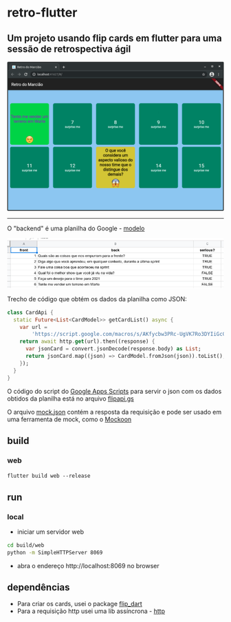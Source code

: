 # retro-flutter

## Um projeto usando flip cards em flutter para uma sessão de retrospectiva ágil

![Exemplo](screenshot.png "Exemplo")

---

O "backend" é uma planilha do Google - [modelo](https://docs.google.com/spreadsheets/d/1kkc-rEEyM7bv5CaUc41jtwabTwEXVofZfHCLVwt_L-Q/edit?usp=sharing)

![Planilha](screenshot2.png "Planilha")

Trecho de código que obtém os dados da planilha como JSON:

```dart
class CardApi {
  static Future<List<CardModel>> getCardList() async {
    var url =
        'https://script.google.com/macros/s/AKfycbw3PRc-UgVK7Ro3DYIiGcCRv0CR0oWrdr3O-eYAz7L3RXNqJgop6FPpaQCfyPHqa3ysPw/exec';
    return await http.get(url).then((response) {
      var jsonCard = convert.jsonDecode(response.body) as List;
      return jsonCard.map((json) => CardModel.fromJson(json)).toList();
    });
  }
}
```

O código do script do [Google Apps Scripts](https://developers.google.com/apps-script) para servir o json com os dados obtidos da planilha está no arquivo [flipapi.gs](flipapi.gs)

O arquivo [mock.json](mock.json) contém a resposta da requisição e pode ser usado em uma ferramenta de mock, como o [Mockoon](https://mockoon.com)

## build

### web

`flutter build web --release`

## run

### local

- iniciar um servidor web

```bash
cd build/web
python -m SimpleHTTPServer 8069
```

- abra o endereço http://localhost:8069 no browser

## dependências

- Para criar os cards, usei o package [flip_dart](https://github.com/fedeoo/flip_card)
- Para a requisição http usei uma lib assíncrona - [http](https://pub.dev/packages/http)
